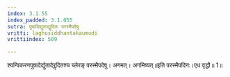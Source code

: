 ```yaml
---
index: 3.1.55
index_padded: 3.1.055
sutra: पुषादिद्युताद्यॢदितः परस्मैपदेषु
vritti: laghusiddhantakaumudi
vrittiindex: 509

---
```

श्यन्विकरणपुषादेर्द्युतादेरॢदितश्च च्लेरङ् परस्मैपदेषु। अगमत्। अगमिष्यत्॥इति परस्मैपदिनः।एध वृद्धौ॥ 1॥